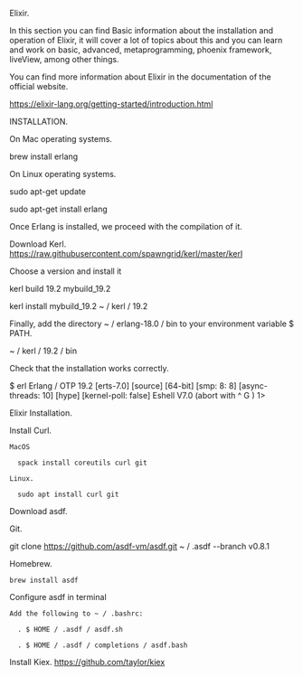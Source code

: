 Elixir.

In this section you can find Basic information about the installation and operation of Elixir, it will cover a lot of topics about this and you can learn and work on basic, advanced, metaprogramming, phoenix framework, liveView, among other things.

You can find more information about Elixir in the documentation of the official website.

https://elixir-lang.org/getting-started/introduction.html

INSTALLATION.

On Mac operating systems.

  brew install erlang

On Linux operating systems.

  sudo apt-get update

  sudo apt-get install erlang

Once Erlang is installed, we proceed with the compilation of it.

Download Kerl.
  https://raw.githubusercontent.com/spawngrid/kerl/master/kerl

Choose a version and install it

  kerl build 19.2 mybuild_19.2
  
  kerl install mybuild_19.2 ~ / kerl / 19.2

Finally, add the directory ~ / erlang-18.0 / bin to your environment variable $ PATH.

  ~ / kerl / 19.2 / bin

Check that the installation works correctly.

  $ erl
  Erlang / OTP 19.2 [erts-7.0] [source] [64-bit] [smp: 8: 8] [async-threads: 10] [hype] [kernel-poll: false] Eshell V7.0 (abort with ^ G )
  1>

Elixir Installation.

  Install Curl.
  
    MacOS
    
      spack install coreutils curl git
      
    Linux.
    
      sudo apt install curl git

  Download asdf.
  
  Git.
  
  git clone https://github.com/asdf-vm/asdf.git ~ / .asdf --branch v0.8.1
  
  Homebrew.
  
    brew install asdf

  Configure asdf in terminal
  
    Add the following to ~ / .bashrc:
    
      . $ HOME / .asdf / asdf.sh
      
      . $ HOME / .asdf / completions / asdf.bash

  Install Kiex.
    https://github.com/taylor/kiex
